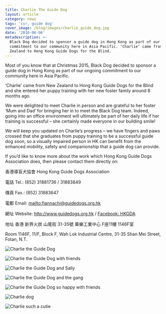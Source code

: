 ```yaml
---
title: Charlie The Guide Dog
layout: article
category: news
tags: 'csr, guide dog'
cover_image: /blog/images/charlie_guide_dog.jpg
date: '2016-06-06'
metadescription: >-
  Black Dog decided to sponsor a guide dog in Hong Kong as part of our ongoing
  commitment to our community here in Asia Pacific. ‘Charlie’ came from New
  Zealand to Hong Kong Guide Dogs for the Blind.
---
```

Most of you know that at Christmas 2015, Black Dog decided to sponsor a guide dog in Hong Kong as part of our ongoing commitment to our community here in Asia Pacific.

‘Charlie’ came from New Zealand to Hong Kong Guide Dogs for the Blind and she entered her puppy training with her new foster family around 8 months ago.

We were delighted to meet Charlie in person and are grateful to her foster ‘Mum and Dad’ for bringing her in to meet the Black Dog team. Indeed, going into an office environment will ultimately be part of her daily life if her training is successful – she certainly made everyone in our building smile!

We will keep you updated on Charlie’s progress – we have fingers and paws crossed that she graduates from puppy training to be a successful guide dog soon, so a visually impaired person in HK can benefit from the enhanced mobility, safety and companionship that a guide dog can provide. 

If you’d like to know more about the work which Hong Kong Guide Dogs Association does, then please contact them directly on:

香港導盲犬協會 Hong Kong Guide Dogs Association

電話 Tel.: (852) 31881736 / 31883849

傳真 Fax.: (852) 31883647

電郵 Email: <mailto:fiannachi@guidedogs.org.hk>

網址 Website: <http://www.guidedogs.org.hk> / [Facebook: HKGDA](https://www.facebook.com/HKGDA)

地址 香港 新界火炭 山尾街 31-35號 華樂工業中心 F座11樓 1146F室

Room 1146F, 11/F, Block F, Wah Lok Industrial Centre, 31-35 Shan Mei Street, Fotan, N.T.

![Charlie the Guide Dog](/blog/images/dsc_1004.jpg)

![Charlie the Guide Dog with friends](/blog/images/dsc_1019.jpg)

![Charlie the Guide Dog and Sally](/blog/images/dsc_1001.jpg)

![Charlie the Guide Dog and the gang](/blog/images/dsc_0994.jpg)

![Charlie the Guide Dog so happy with friends](/blog/images/dsc_0986.jpg)

![Charlie dog](/blog/images/dsc_1004.jpg)

![Charlie such a cutie](/blog/images/dsc_1028.jpg)
